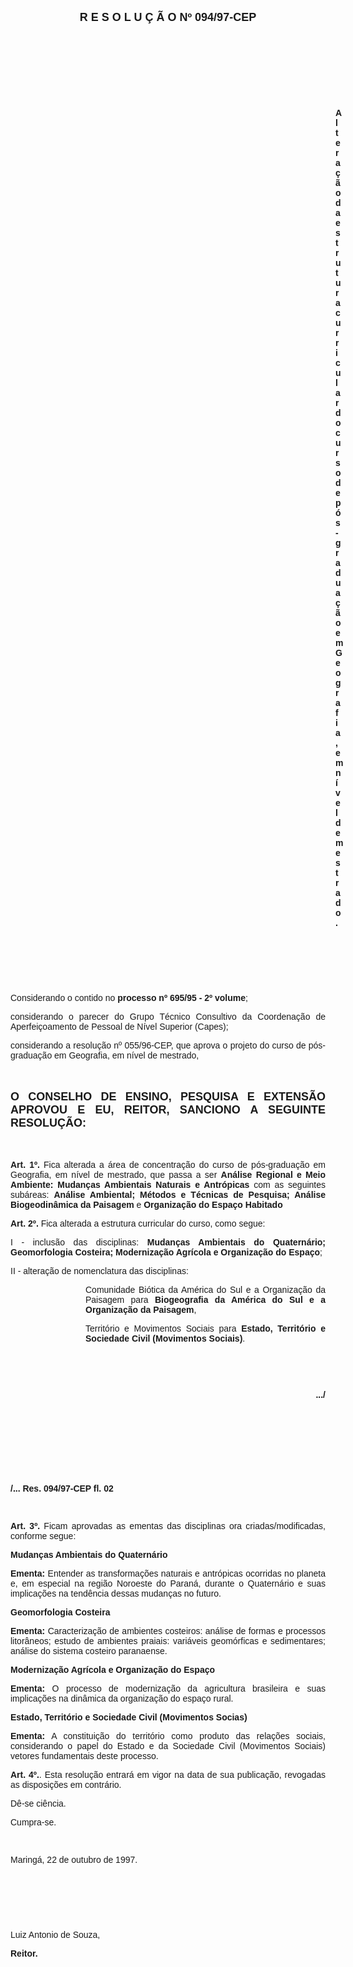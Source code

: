 <BODY>

<B><FONT FACE="Arial" SIZE=4><P ALIGN="CENTER">R E S O L U &Ccedil; &Atilde; O  Nº  094/97-CEP</P>
</B></FONT><FONT FACE="Arial"><P ALIGN="JUSTIFY"></P>
<P ALIGN="JUSTIFY">&nbsp;</P>
<P ALIGN="JUSTIFY">&nbsp;</P>
<P ALIGN="JUSTIFY">&nbsp;</P>
<P ALIGN="JUSTIFY">&nbsp;</P><DIR>
<DIR>
<DIR>
<DIR>
<DIR>
<DIR>
<DIR>
<DIR>
<DIR>
<DIR>
<DIR>
<DIR>
<DIR>

<B><P ALIGN="JUSTIFY">Altera&ccedil;&atilde;o da estrutura curricular do curso de p&oacute;s-gradua&ccedil;&atilde;o em Geografia, em n&iacute;vel de mestrado.</P>
</B><P ALIGN="JUSTIFY"></P>
<P ALIGN="JUSTIFY">&nbsp;</P>
<P ALIGN="JUSTIFY">&nbsp;</P>
<P ALIGN="JUSTIFY">&nbsp;</P></DIR>
</DIR>
</DIR>
</DIR>
</DIR>
</DIR>
</DIR>
</DIR>
</DIR>
</DIR>
</DIR>
</DIR>
</DIR>

<P ALIGN="JUSTIFY">&#9;Considerando o contido no <B>processo nº 695/95 - 2º volume</B>;</P>
<P ALIGN="JUSTIFY">&#9;considerando o parecer do Grupo T&eacute;cnico Consultivo da Coordena&ccedil;&atilde;o de Aperfei&ccedil;oamento de Pessoal de N&iacute;vel Superior (Capes);</P>
<P ALIGN="JUSTIFY">&#9;considerando a resolu&ccedil;&atilde;o nº 055/96-CEP, que aprova o projeto do curso de p&oacute;s-gradua&ccedil;&atilde;o em Geografia, em n&iacute;vel de mestrado,</P>
<P ALIGN="JUSTIFY"></P>
<P ALIGN="JUSTIFY">&nbsp;</P>
</FONT><B><FONT FACE="Arial" SIZE=4><P ALIGN="JUSTIFY">O CONSELHO DE ENSINO, PESQUISA E EXTENS&Atilde;O APROVOU E EU, REITOR, SANCIONO A SEGUINTE RESOLU&Ccedil;&Atilde;O:</P>
</B></FONT><FONT FACE="Arial"><P ALIGN="JUSTIFY"></P>
<P ALIGN="JUSTIFY">&nbsp;</P>
<P ALIGN="JUSTIFY">&#9;<B>Art. 1º.</B> Fica alterada a &aacute;rea de concentra&ccedil;&atilde;o do curso de p&oacute;s-gradua&ccedil;&atilde;o em Geografia, em n&iacute;vel de mestrado, que passa a ser <B>An&aacute;lise Regional e Meio Ambiente: Mudan&ccedil;as Ambientais Naturais</B> <B>e Antr&oacute;picas</B> com as seguintes sub&aacute;reas: <B>An&aacute;lise Ambiental; M&eacute;todos e T&eacute;cnicas de Pesquisa; An&aacute;lise Biogeodin&acirc;mica da Paisagem </B>e <B>Organiza&ccedil;&atilde;o do Espa&ccedil;o Habitado</P>
<P ALIGN="JUSTIFY">&#9;Art. 2º.</B> Fica alterada a estrutura curricular do curso, como segue:</P>
<P ALIGN="JUSTIFY">I - inclus&atilde;o das disciplinas:<B> Mudan&ccedil;as Ambientais do Quatern&aacute;rio; Geomorfologia Costeira; Moderniza&ccedil;&atilde;o Agr&iacute;cola e Organiza&ccedil;&atilde;o do Espa&ccedil;o</B>;</P>
<P ALIGN="JUSTIFY">II  -  altera&ccedil;&atilde;o de nomenclatura das disciplinas: </P><DIR>
<DIR>
<DIR>

<P ALIGN="JUSTIFY">Comunidade Bi&oacute;tica da Am&eacute;rica do Sul e a Organiza&ccedil;&atilde;o da Paisagem para <B>Biogeografia da Am&eacute;rica do Sul e a Organiza&ccedil;&atilde;o da Paisagem</B>,</P>
<P ALIGN="JUSTIFY">Territ&oacute;rio e Movimentos Sociais para <B>Estado, Territ&oacute;rio e Sociedade Civil (Movimentos Sociais)</B>.</P>
<P ALIGN="JUSTIFY"></P>
<P ALIGN="JUSTIFY">&nbsp;</P>
<P ALIGN="JUSTIFY">&nbsp;</P></DIR>
</DIR>
</DIR>

<B><P ALIGN="RIGHT">.../</P>
</B><P ALIGN="JUSTIFY"></P>
<P ALIGN="JUSTIFY">&nbsp;</P>
<P ALIGN="JUSTIFY">&nbsp;</P>
<P ALIGN="JUSTIFY">&nbsp;</P>
<P ALIGN="JUSTIFY">&nbsp;</P>
<B><P ALIGN="JUSTIFY">/... Res. 094/97-CEP                                                                                            fl. 02</P>
</B><P ALIGN="JUSTIFY"></P>
<P ALIGN="JUSTIFY">&nbsp;</P>
<P ALIGN="JUSTIFY">&#9;<B>Art. 3º.</B> Ficam aprovadas as ementas das disciplinas ora criadas/modificadas, conforme segue:</P>
<B><P ALIGN="JUSTIFY">Mudan&ccedil;as Ambientais do Quatern&aacute;rio</P>
<P ALIGN="JUSTIFY">Ementa:</B> Entender as transforma&ccedil;&otilde;es naturais e antr&oacute;picas ocorridas no planeta e, em especial na regi&atilde;o Noroeste do Paran&aacute;, durante o Quatern&aacute;rio e suas implica&ccedil;&otilde;es na tend&ecirc;ncia dessas mudan&ccedil;as no futuro.</P>
<B><P ALIGN="JUSTIFY">Geomorfologia Costeira</P>
<P ALIGN="JUSTIFY">Ementa:</B> Caracteriza&ccedil;&atilde;o de ambientes costeiros: an&aacute;lise de formas e processos litor&acirc;neos; estudo de ambientes praiais: vari&aacute;veis geom&oacute;rficas e sedimentares; an&aacute;lise do sistema costeiro paranaense.</P>
<B><P ALIGN="JUSTIFY">Moderniza&ccedil;&atilde;o Agr&iacute;cola e Organiza&ccedil;&atilde;o do Espa&ccedil;o</P>
<P ALIGN="JUSTIFY">Ementa:</B> O processo de moderniza&ccedil;&atilde;o da agricultura brasileira e suas implica&ccedil;&otilde;es na din&acirc;mica da organiza&ccedil;&atilde;o do espa&ccedil;o rural.</P>
<B><P ALIGN="JUSTIFY">Estado, Territ&oacute;rio e Sociedade Civil (Movimentos Socias)</P>
<P ALIGN="JUSTIFY">Ementa:</B> A constitui&ccedil;&atilde;o do territ&oacute;rio como produto das rela&ccedil;&otilde;es sociais, considerando o papel do Estado e da Sociedade Civil (Movimentos Sociais) vetores fundamentais deste processo.</P>
<B><P ALIGN="JUSTIFY">Art. 4º.</B>. Esta resolu&ccedil;&atilde;o entrar&aacute; em vigor na data de sua publica&ccedil;&atilde;o, revogadas as disposi&ccedil;&otilde;es em contr&aacute;rio.</P>
<P ALIGN="JUSTIFY">D&ecirc;-se ci&ecirc;ncia.</P>
<P ALIGN="JUSTIFY">Cumpra-se.</P>
<P ALIGN="JUSTIFY"></P>
<P ALIGN="JUSTIFY">&nbsp;</P>
<P>Maring&aacute;, 22 de outubro de 1997.</P>
<P ALIGN="JUSTIFY"></P>
<P ALIGN="JUSTIFY">&nbsp;</P>
<P ALIGN="JUSTIFY">&nbsp;</P>
<P ALIGN="JUSTIFY">&nbsp;</P>
<P ALIGN="JUSTIFY">Luiz Antonio de Souza,</P>
<B><P ALIGN="JUSTIFY">Reitor.</P>
</B></FONT><FONT SIZE=2></FONT></BODY>
